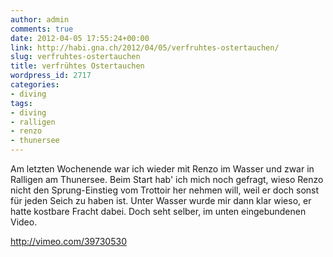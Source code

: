 ```yaml
---
author: admin
comments: true
date: 2012-04-05 17:55:24+00:00
link: http://habi.gna.ch/2012/04/05/verfruhtes-ostertauchen/
slug: verfruhtes-ostertauchen
title: verfrühtes Ostertauchen
wordpress_id: 2717
categories:
- diving
tags:
- diving
- ralligen
- renzo
- thunersee
---
```


Am letzten Wochenende war ich wieder mit Renzo im Wasser und zwar in Ralligen am Thunersee. Beim Start hab' ich mich noch gefragt, wieso Renzo nicht den Sprung-Einstieg vom Trottoir her nehmen will, weil er doch sonst für jeden Seich zu haben ist. Unter Wasser wurde mir dann klar wieso, er hatte kostbare Fracht dabei. Doch seht selber, im unten eingebundenen Video.

http://vimeo.com/39730530

